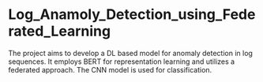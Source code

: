# Log_Anamoly_Detection_using_Federated_Learning
The project aims to develop a DL based model for anomaly detection in log sequences. It employs BERT for representation learning and utilizes a federated approach. The CNN model is used for classification.
